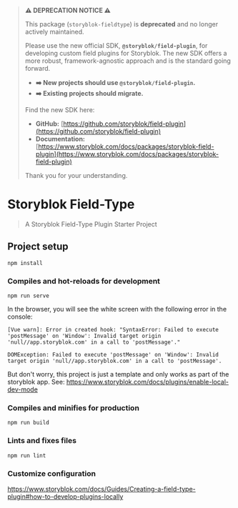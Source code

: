 > **⚠️ DEPRECATION NOTICE ⚠️**
>
> This package (`storyblok-fieldtype`) is **deprecated** and no longer actively maintained.
>
> Please use the new official SDK, **`@storyblok/field-plugin`**, for developing custom field plugins for Storyblok. The new SDK offers a more robust, framework-agnostic approach and is the standard going forward.
>
> *  **➡️ New projects should use `@storyblok/field-plugin`.**
> *  **➡️ Existing projects should migrate.**
>
> Find the new SDK here:
> *   **GitHub:** [https://github.com/storyblok/field-plugin](https://github.com/storyblok/field-plugin)
> *   **Documentation:** [https://www.storyblok.com/docs/packages/storyblok-field-plugin](https://www.storyblok.com/docs/packages/storyblok-field-plugin)
>
> Thank you for your understanding.

# Storyblok Field-Type

> A Storyblok Field-Type Plugin Starter Project

## Project setup
```
npm install
```

### Compiles and hot-reloads for development
```
npm run serve
```

In the browser, you will see the white screen with the following error in the console:
```
[Vue warn]: Error in created hook: "SyntaxError: Failed to execute 'postMessage' on 'Window': Invalid target origin 'null//app.storyblok.com' in a call to 'postMessage'."

DOMException: Failed to execute 'postMessage' on 'Window': Invalid target origin 'null//app.storyblok.com' in a call to 'postMessage'.
```
But don't worry, this project is just a template and only works as part of the storyblok app. See: 
https://www.storyblok.com/docs/plugins/enable-local-dev-mode

### Compiles and minifies for production
```
npm run build
```

### Lints and fixes files
```
npm run lint
```

### Customize configuration
https://www.storyblok.com/docs/Guides/Creating-a-field-type-plugin#how-to-develop-plugins-locally
